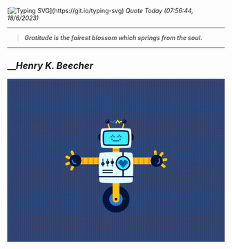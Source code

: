 [![Typing SVG](https://readme-typing-svg.herokuapp.com?font=Press+Start+2P&color=C2F784&size=35&width=900&height=100&lines=Hello+World%2C+I'm+Hung+!)](https://git.io/typing-svg) 
_Quote Today (07:56:44, 18/6/2023)_
___
>**_Gratitude is the fairest blossom which springs from the soul._**
___

## __**_Henry K. Beecher_**

![RobotDance](src/assets/images/robot-dancing-dribble.gif?style=center)
